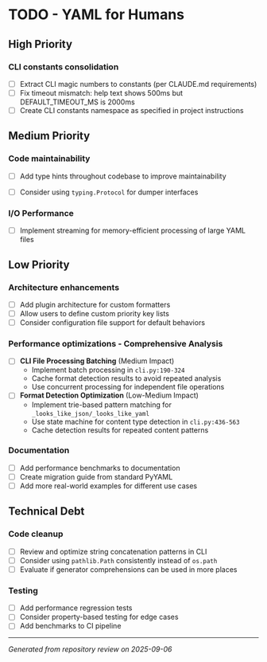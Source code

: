 # TODO - YAML for Humans

## High Priority

### CLI constants consolidation
- [ ] Extract CLI magic numbers to constants (per CLAUDE.md requirements)
- [ ] Fix timeout mismatch: help text shows 500ms but DEFAULT_TIMEOUT_MS is 2000ms
- [ ] Create CLI constants namespace as specified in project instructions

## Medium Priority

### Code maintainability
- [ ] Add type hints throughout codebase to improve maintainability
- [ ] Consider using `typing.Protocol` for dumper interfaces


### I/O Performance
- [ ] Implement streaming for memory-efficient processing of large YAML files

## Low Priority

### Architecture enhancements
- [ ] Add plugin architecture for custom formatters
- [ ] Allow users to define custom priority key lists
- [ ] Consider configuration file support for default behaviors

### Performance optimizations - Comprehensive Analysis
- [ ] **CLI File Processing Batching** (Medium Impact)
  - Implement batch processing in `cli.py:190-324`
  - Cache format detection results to avoid repeated analysis
  - Use concurrent processing for independent file operations
- [ ] **Format Detection Optimization** (Low-Medium Impact)
  - Implement trie-based pattern matching for `_looks_like_json/_looks_like_yaml`
  - Use state machine for content type detection in `cli.py:436-563`
  - Cache detection results for repeated content patterns

### Documentation
- [ ] Add performance benchmarks to documentation
- [ ] Create migration guide from standard PyYAML
- [ ] Add more real-world examples for different use cases

## Technical Debt

### Code cleanup
- [ ] Review and optimize string concatenation patterns in CLI
- [ ] Consider using `pathlib.Path` consistently instead of `os.path`
- [ ] Evaluate if generator comprehensions can be used in more places

### Testing
- [ ] Add performance regression tests
- [ ] Consider property-based testing for edge cases
- [ ] Add benchmarks to CI pipeline

---

*Generated from repository review on 2025-09-06*
